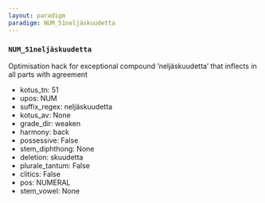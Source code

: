 ```yaml
---
layout: paradigm
paradigm: NUM_51neljäskuudetta
---
```

### ` NUM_51neljäskuudetta `

Optimisation hack for exceptional compound ’neljäskuudetta’ that inflects in all parts with agreement
* kotus_tn: 51
* upos: NUM
* suffix_regex: neljäskuudetta
* kotus_av: None
* grade_dir: weaken
* harmony: back
* possessive: False
* stem_diphthong: None
* deletion: skuudetta
* plurale_tantum: False
* clitics: False
* pos: NUMERAL
* stem_vowel: None
